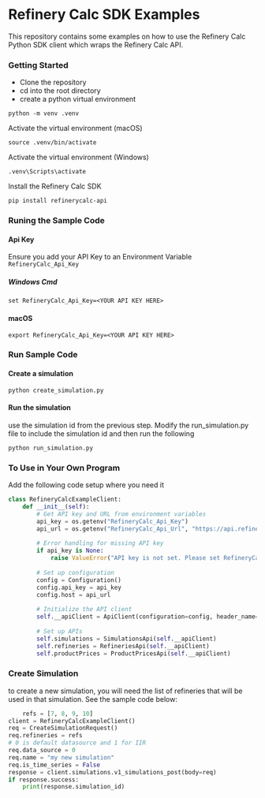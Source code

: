 # Refinery Calc SDK Examples

This repository contains some examples on how to use the Refinery Calc Python SDK client which wraps the Refinery Calc API.

### Getting Started
* Clone the repository 
* cd into the root directory
* create a python virtual environment
```
python -m venv .venv
```
Activate the virtual environment (macOS)
```
source .venv/bin/activate
```
Activate the virtual environment (Windows)
```
.venv\Scripts\activate
```
Install the Refinery Calc SDK
```
pip install refinerycalc-api
```
### Runing the Sample Code

#### Api Key
Ensure you add your API Key to an Environment Variable `RefineryCalc_Api_Key`

##### Windows Cmd
```
set RefineryCalc_Api_Key=<YOUR API KEY HERE>
```

#### macOS
```
export RefineryCalc_Api_Key=<YOUR API KEY HERE>
```

### Run Sample Code
#### Create a simulation
```
python create_simulation.py
```
#### Run the simulation
use the simulation id from the previous step. Modify the run_simulation.py file to include the simulation id
and then run the following
```
python run_simulation.py
```

### To Use in Your Own Program
Add the following code setup where you need it

```python
class RefineryCalcExampleClient:
    def __init__(self):
        # Get API key and URL from environment variables
        api_key = os.getenv("RefineryCalc_Api_Key")
        api_url = os.getenv("RefineryCalc_Api_Url", "https://api.refinerycalc.com")  # Default URL if not set
        
        # Error handling for missing API key
        if api_key is None:
            raise ValueError("API key is not set. Please set RefineryCalc_Api_Key in your environment.")
        
        # Set up configuration
        config = Configuration()
        config.api_key = api_key
        config.host = api_url
        
        # Initialize the API client
        self.__apiClient = ApiClient(configuration=config, header_name="x-api-key", header_value=config.api_key)
        
        # Set up APIs
        self.simulations = SimulationsApi(self.__apiClient)
        self.refineries = RefineriesApi(self.__apiClient)
        self.productPrices = ProductPricesApi(self.__apiClient)
```


### Create Simulation
to create a new simulation, you will need the list of refineries that will be used in that simulation. See the sample code below:

```python
    refs = [7, 8, 9, 10]
client = RefineryCalcExampleClient()
req = CreateSimulationRequest()
req.refineries = refs
# 0 is default datasource and 1 for IIR
req.data_source = 0
req.name = "my new simulation"
req.is_time_series = False
response = client.simulations.v1_simulations_post(body=req)
if response.success:
    print(response.simulation_id)
```
